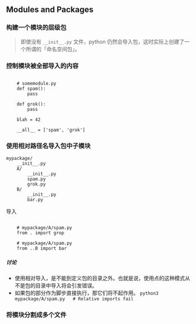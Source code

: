 ## Modules and Packages

### 构建一个模块的层级包

> 即使没有 `__init__.py` 文件，python 仍然会导入包，这时实际上创建了一个所谓的「命名空间包」。

### 控制模块被全部导入的内容

```

	# somemodule.py
	def spam():
		pass
	
	def grok():
		pass
	
	blah = 42
	
	__all__ = ['spam', 'grok']
```

### 使用相对路径名导入包中子模块

```
mypackage/
    __init__.py
    A/
        __init__.py
        spam.py
        grok.py
    B/
        __init__.py
        bar.py
```

导入
```

	# mypackage/A/spam.py
	from . import grop

	# mypackage/A/spam.py
	from ..B import bar

```   

##### 讨论

* 使用相对导入，是不能到定义包的目录之外。也就是说，使用点的这种模式从不是包的目录中导入将会引发错误。
* 如果包的部分作为脚步直接执行，那它们将不起作用。 `python3 mypackage/A/spam.py   # Relative imports fail`

### 将模块分割成多个文件






